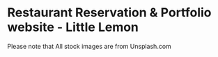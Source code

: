 # Restaurant Reservation & Portfolio website - Little Lemon

Please note that All stock images are from Unsplash.com

